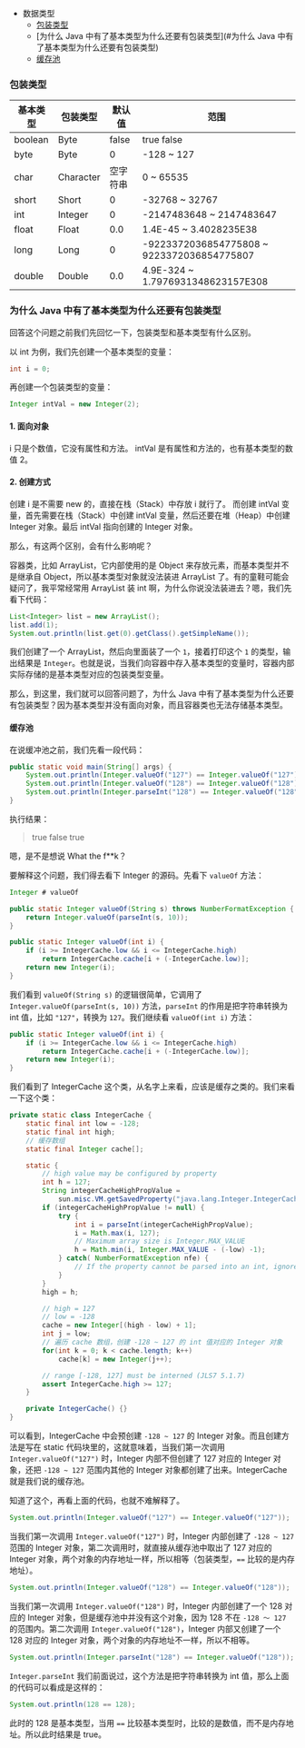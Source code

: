 - 数据类型
    - [包装类型](#包装类型)
    - [为什么 Java 中有了基本类型为什么还要有包装类型](#为什么 Java 中有了基本类型为什么还要有包装类型)
    - [缓存池](#缓存池)

### 包装类型 ###

| 基本类型 | 包装类型 | 默认值 | 范围 |
| ------ | ------ | ------ | ------ |
| boolean | Byte | false | true false |
| byte | Byte | 0 | -128 ~ 127 |
| char | Character | 空字符串 | 0 ~ 65535 |
| short | Short | 0 | -32768 ~ 32767 |
| int | Integer | 0 | -2147483648 ~ 2147483647 |
| float | Float | 0.0 | 1.4E-45 ~ 3.4028235E38 |
| long | Long | 0 | -9223372036854775808 ~ 9223372036854775807 |
| double | Double | 0.0 | 4.9E-324 ~ 1.7976931348623157E308 |


### 为什么 Java 中有了基本类型为什么还要有包装类型 ###

回答这个问题之前我们先回忆一下，包装类型和基本类型有什么区别。

以 int 为例，我们先创建一个基本类型的变量：

```java
int i = 0;
```

再创建一个包装类型的变量：

```java
Integer intVal = new Integer(2);
```

#### 1. 面向对象 ####

i 只是个数值，它没有属性和方法。
intVal 是有属性和方法的，也有基本类型的数值 2。

#### 2. 创建方式 ####

创建 i 是不需要 new 的，直接在栈（Stack）中存放 i 就行了。
而创建 intVal 变量，首先需要在栈（Stack）中创建 intVal 变量，然后还要在堆（Heap）中创建 Integer 对象。最后 intVal 指向创建的 Integer 对象。

那么，有这两个区别，会有什么影响呢？

容器类，比如 ArrayList，它内部使用的是 Object 来存放元素，而基本类型并不是继承自 Object，所以基本类型对象就没法装进 ArrayList 了。有的童鞋可能会疑问了，我平常经常用 ArrayList 装 int 啊，为什么你说没法装进去？嗯，我们先看下代码：

```java
List<Integer> list = new ArrayList();
list.add(1);
System.out.println(list.get(0).getClass().getSimpleName());
```

我们创建了一个 ArrayList，然后向里面装了一个 `1`，接着打印这个 `1` 的类型，输出结果是 `Integer`。也就是说，当我们向容器中存入基本类型的变量时，容器内部实际存储的是基本类型对应的包装类型变量。

那么，到这里，我们就可以回答问题了，为什么 Java 中有了基本类型为什么还要有包装类型？因为基本类型并没有面向对象，而且容器类也无法存储基本类型。

#### 缓存池 ####

在说缓冲池之前，我们先看一段代码：

```java
public static void main(String[] args) {
    System.out.println(Integer.valueOf("127") == Integer.valueOf("127"));
    System.out.println(Integer.valueOf("128") == Integer.valueOf("128"));
    System.out.println(Integer.parseInt("128") == Integer.valueOf("128"));
}
```

执行结果：

>true
false
true

嗯，是不是想说 What the f**k？

要解释这个问题，我们得去看下 Integer 的源码。先看下 `valueOf` 方法：

```java
Integer # valueOf

public static Integer valueOf(String s) throws NumberFormatException {
    return Integer.valueOf(parseInt(s, 10));
}

public static Integer valueOf(int i) {
    if (i >= IntegerCache.low && i <= IntegerCache.high)
        return IntegerCache.cache[i + (-IntegerCache.low)];
    return new Integer(i);
}
```

我们看到 `valueOf(String s)` 的逻辑很简单，它调用了 `Integer.valueOf(parseInt(s, 10))` 方法，`parseInt` 的作用是把字符串转换为 int 值，比如 `"127"`，转换为 `127`。我们继续看 `valueOf(int i)` 方法：

```java
public static Integer valueOf(int i) {
    if (i >= IntegerCache.low && i <= IntegerCache.high)
        return IntegerCache.cache[i + (-IntegerCache.low)];
    return new Integer(i);
}
```

我们看到了 IntegerCache 这个类，从名字上来看，应该是缓存之类的。我们来看一下这个类：

```java
private static class IntegerCache {
    static final int low = -128;
    static final int high;
    // 缓存数组
    static final Integer cache[];

    static {
        // high value may be configured by property
        int h = 127;
        String integerCacheHighPropValue =
            sun.misc.VM.getSavedProperty("java.lang.Integer.IntegerCache.high");
        if (integerCacheHighPropValue != null) {
            try {
                int i = parseInt(integerCacheHighPropValue);
                i = Math.max(i, 127);
                // Maximum array size is Integer.MAX_VALUE
                h = Math.min(i, Integer.MAX_VALUE - (-low) -1);
            } catch( NumberFormatException nfe) {
                // If the property cannot be parsed into an int, ignore it.
            }
        }
        high = h;

        // high = 127
        // low = -128
        cache = new Integer[(high - low) + 1];
        int j = low;
        // 遍历 cache 数组，创建 -128 ~ 127 的 int 值对应的 Integer 对象
        for(int k = 0; k < cache.length; k++)
            cache[k] = new Integer(j++);

        // range [-128, 127] must be interned (JLS7 5.1.7)
        assert IntegerCache.high >= 127;
    }

    private IntegerCache() {}
}
```

可以看到，IntegerCache 中会预创建 `-128 ~ 127` 的 Integer 对象。而且创建方法是写在 static 代码块里的，这就意味着，当我们第一次调用 `Integer.valueOf("127")` 时，Integer 内部不但创建了 127 对应的 Integer 对象，还把 `-128 ~ 127` 范围内其他的 Integer 对象都创建了出来。IntegerCache 就是我们说的缓存池。

知道了这个，再看上面的代码，也就不难解释了。

```java
System.out.println(Integer.valueOf("127") == Integer.valueOf("127"));
```

当我们第一次调用 `Integer.valueOf("127")` 时，Integer 内部创建了 `-128 ~ 127` 范围的 Integer 对象，第二次调用时，就直接从缓存池中取出了 127 对应的 Integer 对象，两个对象的内存地址一样，所以相等（包装类型，`==` 比较的是内存地址）。

```java
System.out.println(Integer.valueOf("128") == Integer.valueOf("128"));
```

当我们第一次调用 `Integer.valueOf("128")` 时，Integer 内部创建了一个 128 对应的 Integer 对象，但是缓存池中并没有这个对象，因为 128 不在 `-128 ～ 127` 的范围内。第二次调用 `Integer.valueOf("128")`，Integer 内部又创建了一个 128 对应的 Integer 对象，两个对象的内存地址不一样，所以不相等。

```java
System.out.println(Integer.parseInt("128") == Integer.valueOf("128"));
```

`Integer.parseInt` 我们前面说过，这个方法是把字符串转换为 int 值，那么上面的代码可以看成是这样的：

```java
System.out.println(128 == 128);
```

此时的 128 是基本类型，当用 `==` 比较基本类型时，比较的是数值，而不是内存地址。所以此时结果是 true。
